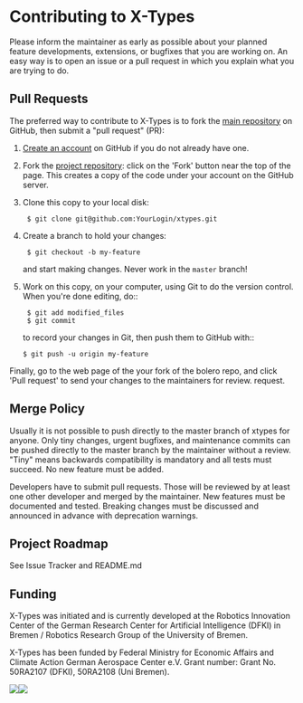 # Contributing to X-Types

Please inform the maintainer as early as possible about your planned
feature developments, extensions, or bugfixes that you are working on.
An easy way is to open an issue or a pull request in which you explain
what you are trying to do.

## Pull Requests

The preferred way to contribute to X-Types is to fork the
[main repository](https://github.com/dfki-ric/xtypes) on GitHub, then submit a "pull request"
(PR):

1. [Create an account](https://github.com/signup/free) on
   GitHub if you do not already have one.

2. Fork the [project repository](https://github.com/dfki-ric/xtypes):
   click on the 'Fork' button near the top of the page. This creates a copy of
   the code under your account on the GitHub server.

3. Clone this copy to your local disk:

        $ git clone git@github.com:YourLogin/xtypes.git

4. Create a branch to hold your changes:

        $ git checkout -b my-feature

    and start making changes. Never work in the ``master`` branch!

5. Work on this copy, on your computer, using Git to do the version
   control. When you're done editing, do::

        $ git add modified_files
        $ git commit

    to record your changes in Git, then push them to GitHub with::

       $ git push -u origin my-feature

Finally, go to the web page of the your fork of the bolero repo,
and click 'Pull request' to send your changes to the maintainers for review.
request.

## Merge Policy

Usually it is not possible to push directly to the master branch of xtypes
for anyone. Only tiny changes, urgent bugfixes, and maintenance commits can
be pushed directly to the master branch by the maintainer without a review.
"Tiny" means backwards compatibility is mandatory and all tests must succeed.
No new feature must be added.

Developers have to submit pull requests. Those will be reviewed by at least
one other developer and merged by the maintainer. New features must be
documented and tested. Breaking changes must be discussed and announced
in advance with deprecation warnings.

## Project Roadmap

See Issue Tracker and README.md

## Funding

X-Types was initiated and is currently developed at the
Robotics Innovation Center of the German Research Center for Artificial
Intelligence (DFKI) in Bremen / Robotics Research Group of the University of Bremen.

X-Types has been funded by Federal Ministry for Economic Affairs and Climate Action
German Aerospace Center e.V.
Grant number: 	Grant No. 50RA2107 (DFKI), 50RA2108 (Uni Bremen).

![](https://www.dfki.de/fileadmin/user_upload/DFKI/Medien/Logos/Logos_DFKI/DFKI_Logo.png)![](https://www.uni-bremen.de/typo3conf/ext/package/Resources/Public/Images/logo_ub_2021.png)
